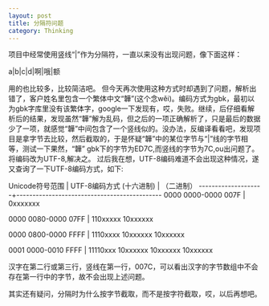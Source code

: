 ```yaml
---
layout: post
title: 分隔符问题
category: Thinking
---
```

项目中经常使用竖线“|”作为分隔符，一直以来没有出现问题，像下面这样：

a|b|c|d|啊|哦|额

用的也比较多，比较简洁吧。
但今天再次使用这种方式时却遇到了问题，解析出错了，客户姓名里包含一个繁体中文“韡”(这个念wěi)。编码方式为gbk，最初以为gbk字库里没有该繁体字，google一下发现有，哎，失败。继续，后仔细看解析后的结果，发现虽然“韡”解为乱码，但之后的一项正确解析了，只是最后的数据少了一项，就感觉“韡”中间包含了一个竖线似的。没办法，反编译看看吧，发现项目是拿字节去比较，然后截取的，于是怀疑“韡”中的某位字节与“|”线的字节相等，测试一下果然，“韡” gbk下的字节为ED7C,而竖线的字节为7C,ou出问题了。
将编码改为UTF-8,解决之。
过后我在想，UTF-8编码难道不会出现这种情况，遂又查询了一下UTF-8编码方式，如下:

Unicode符号范围 | UTF-8编码方式
(十六进制) | （二进制）
--------------------+---------------------------------------------
0000 0000-0000 007F | 0xxxxxxx

0000 0080-0000 07FF | 110xxxxx 10xxxxxx

0000 0800-0000 FFFF | 1110xxxx 10xxxxxx 10xxxxxx

0001 0000-0010 FFFF | 11110xxx 10xxxxxx 10xxxxxx 10xxxxxx

汉字在第二行或第三行，竖线在第一行，007C，可以看出汉字的字节数组中不会存在第一行中的字节，故不会出现上述问题。

其实还有疑问，分隔时为什么按字节截取，而不是按字符截取，哎，以后再想吧。